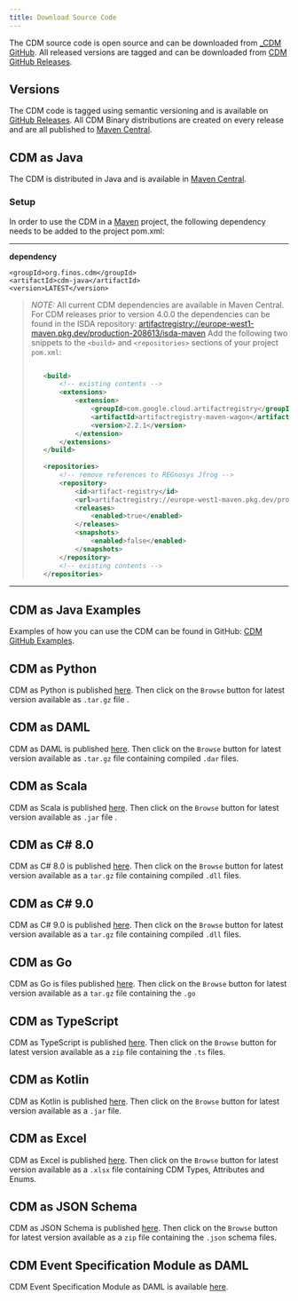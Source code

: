 ```yaml
---
title: Download Source Code
---
```


The CDM source code is open source and can be downloaded from [\_CDM
GitHub](https://github.com/finos/common-domain-model). All released versions are tagged and can be downloaded from
[CDM GitHub Releases](https://github.com/finos/common-domain-model/releases).

## Versions

The CDM code is tagged using semantic versioning and is available on
[GitHub
Releases](https://github.com/finos/common-domain-model/releases). All
CDM Binary distributions are created on every release and are all
published to [Maven
Central](https://central.sonatype.com/artifact/org.finos.cdm/cdm-parent).

## CDM as Java

The CDM is distributed in Java and is available in [Maven
Central](https://central.sonatype.com).

### Setup

In order to use the CDM in a [Maven](https://maven.apache.org) project,
the following dependency needs to be added to the project pom.xml:

---
**dependency**

  
    <groupId>org.finos.cdm</groupId>   
    <artifactId>cdm-java</artifactId>   
    <version>LATEST</version>

> _NOTE:_ All current CDM dependencies are available in Maven Central.
> For CDM releases prior to version 4.0.0 the dependencies can be found in the ISDA repository: <artifactregistry://europe-west1-maven.pkg.dev/production-208613/isda-maven>
> Add the following two snippets to the `<build>` and `<repositories>` sections of your project `pom.xml`:
>
> ``` xml
>
>    <build>
>        <!-- existing contents -->
>        <extensions>
>            <extension>
>                <groupId>com.google.cloud.artifactregistry</groupId>
>                <artifactId>artifactregistry-maven-wagon</artifactId>
>                <version>2.2.1</version>
>            </extension>
>        </extensions>
>    </build>
>    
>    <repositories>
>        <!-- remove references to REGnosys Jfrog -->
>        <repository>
>            <id>artifact-registry</id>
>            <url>artifactregistry://europe-west1-maven.pkg.dev/production-208613/isda-maven</url>
>            <releases>
>                <enabled>true</enabled>
>            </releases>
>            <snapshots>
>                <enabled>false</enabled>
>            </snapshots>
>        </repository>
>        <!-- existing contents -->
>    </repositories>
>```

---

## CDM as Java Examples

Examples of how you can use
the CDM can be found in GitHub: [CDM GitHub Examples](https://github.com/finos/common-domain-model/tree/master/examples).

## CDM as Python

CDM as Python is published
[here](https://central.sonatype.com/artifact/org.finos.cdm/cdm-python/versions). Then click on the `Browse` button for latest version available as `.tar.gz` file .

## CDM as DAML

CDM as DAML is published
[here](https://central.sonatype.com/artifact/org.finos.cdm/cdm-daml/versions). Then click on the `Browse` button for latest version available as `.tar.gz` file containing compiled `.dar` files.

## CDM as Scala

CDM as Scala is published 
[here](https://central.sonatype.com/artifact/org.finos.cdm/cdm-scala/versions). Then click on the `Browse` button for latest version available as `.jar` file .

## CDM as C# 8.0

CDM as C# 8.0 is published
[here](https://central.sonatype.com/artifact/org.finos.cdm/cdm-csharp8/versions). Then click on the `Browse` button for latest version available as a `tar.gz` file containing compiled `.dll` files.

## CDM as C# 9.0

CDM as C# 9.0 is published
[here](https://central.sonatype.com/artifact/org.finos.cdm/cdm-csharp9/versions). Then click on the `Browse` button for latest version available as a `tar.gz` file containing compiled `.dll` files.

## CDM as Go

CDM as Go is files published
[here](https://central.sonatype.com/artifact/org.finos.cdm/cdm-golang/versions). Then click on the `Browse` button for latest version available as a `tar.gz` file containing the `.go`

## CDM as TypeScript

CDM as TypeScript is published
[here](https://central.sonatype.com/artifact/org.finos.cdm/cdm-typescript/versions). Then click on the `Browse` button for latest version available as a `zip` file containing the `.ts` files.

## CDM as Kotlin

CDM as Kotlin is published
[here](https://central.sonatype.com/artifact/org.finos.cdm/cdm-scala/versions). Then click on the `Browse` button for latest version available as a `.jar` file.

## CDM as Excel

CDM as Excel is published
[here](https://central.sonatype.com/artifact/org.finos.cdm/cdm-excel/versions). Then click on the `Browse` button for latest version available as a `.xlsx` file containing CDM Types, Attributes and Enums.

## CDM as JSON Schema

CDM as JSON Schema is published
[here](https://central.sonatype.com/artifact/org.finos.cdm/cdm-json-schema/versions). Then click on the `Browse` button for latest version available as a `zip` file containing the `.json` schema files.


## CDM Event Specification Module as DAML

CDM Event Specification Module as DAML is available
[here](https://github.com/digital-asset/lib-cdm-event-specification-module).